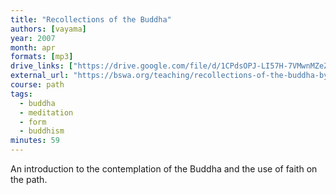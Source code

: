 ```yaml
---
title: "Recollections of the Buddha"
authors: [vayama]
year: 2007
month: apr
formats: [mp3]
drive_links: ["https://drive.google.com/file/d/1CPdsOPJ-LI57H-7VMwnMZeZqW-etQydd/view?usp=drivesdk"]
external_url: "https://bswa.org/teaching/recollections-of-the-buddha-by-ayye-vayama/"
course: path
tags:
  - buddha
  - meditation
  - form
  - buddhism
minutes: 59
---
```


An introduction to the contemplation of the Buddha and the use of faith on the path.
